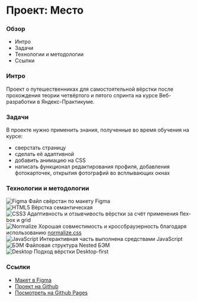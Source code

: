 # Проект: Место

### Обзор

- Интро
- Задачи
- Технологии и методологии
- Ссылки

### Интро

Проект о путешественниках для самостоятельной вёрстки после прохождения теории четвёртого и пятого спринта на курсе Веб-разработки в Яндекс-Практикуме.

### Задачи

В проекте нужно применить знания, полученные во время обучения на курсе:

- сверстать страницу
- сделать её адаптивной
- добавить анимацию на CSS
- написать функционал редактирования профиля, добавления фотокарточек, открытия фотографий во всплывающих окнах

### Технологии и методологии

![Figma](https://i.postimg.cc/RFM4dcwP/figma.png) Файл свёрстан по макету Figma<br>
![HTML5](https://i.postimg.cc/xCtY4cR9/html.png) Вёрстка семантическая<br>
![CSS3](https://i.postimg.cc/CKCwbvnB/css.png) Адаптивность и отзывчивость вёрстки за счёт применения flex-box и grid<br>
![Normalize](https://i.postimg.cc/vTTMFbqf/normalize.png) Хорошая совместимость и кроссбраузерность благодаря использованию [normalize.css](https://github.com/necolas/normalize.css/)<br>
![JavaScript](https://i.postimg.cc/VL7gk175/js.png) Интерактивная часть выполнена средствами JavaScript<br>
![БЭМ](https://i.postimg.cc/jjYswV2Y/bem.png) Файловая структура Nested БЭМ<br>
![Desktop](https://i.postimg.cc/zfNymHnh/monitor.png) Подход вёрстки Desktop-first

### Ссылки

- [Макет в Figma](https://www.figma.com/file/2cn9N9jSkmxD84oJik7xL7/JavaScript.-Sprint-4?node-id=0%3A1)
- [Проект на Github](https://github.com/ivan-lev/mesto)
- [Посмотреть на Github Pages](https://ivan-lev.github.io/mesto/)
